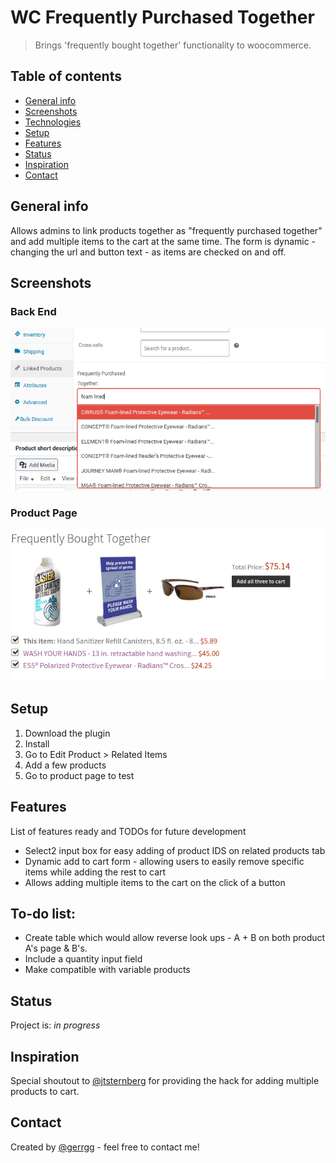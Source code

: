 # WC Frequently Purchased Together
> Brings 'frequently bought together' functionality to woocommerce.

## Table of contents
* [General info](#general-info)
* [Screenshots](#screenshots)
* [Technologies](#technologies)
* [Setup](#setup)
* [Features](#features)
* [Status](#status)
* [Inspiration](#inspiration)
* [Contact](#contact)

## General info
Allows admins to link products together as "frequently purchased together" and add multiple items to the cart at the same time. The form is dynamic - changing the url and button text - as items are checked on and off.

## Screenshots
### Back End 
![WCFPT Select2 Box on Edit Product screen](./img/wcfpt-back-end.png)
### Product Page 
![WCFPT form on product page](./img/wc-fbt-front-end.png)


## Setup
1. Download the plugin
2. Install
3. Go to Edit Product > Related Items
4. Add a few products
5. Go to product page to test

## Features
List of features ready and TODOs for future development
* Select2 input box for easy adding of product IDS on related products tab
* Dynamic add to cart form - allowing users to easily remove specific items while adding the rest to cart
* Allows adding multiple items to the cart on the click of a button

## To-do list:
* Create table which would allow reverse look ups - A + B on both product A's page & B's.
* Include a quantity input field
* Make compatible with variable products

## Status
Project is: _in progress_

## Inspiration
Special shoutout to [@jtsternberg](https://dsgnwrks.pro/snippets/woocommerce-allow-adding-multiple-products-to-the-cart-via-the-add-to-cart-query-string/) for providing the hack for adding multiple products to cart.

## Contact
Created by [@gerrgg](http://gerrg.com/) - feel free to contact me!